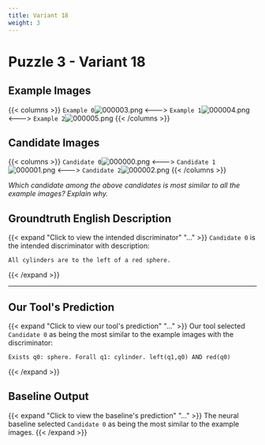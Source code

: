 ```yaml
---
title: Variant 18
weight: 3
---
```


# Puzzle 3 - Variant 18

## Example Images
{{< columns >}}
`Example 0`![000003.png](/clevr-variants/meeussen/fovariant-18/render/images/CLEVR_val_000003.png)
<--->
`Example 1`![000004.png](/clevr-variants/meeussen/fovariant-18/render/images/CLEVR_val_000004.png)
<--->
`Example 2`![000005.png](/clevr-variants/meeussen/fovariant-18/render/images/CLEVR_val_000005.png)
{{< /columns >}}

## Candidate Images
{{< columns >}}
`Candidate 0`![000000.png](/clevr-variants/meeussen/fovariant-18/render/images/CLEVR_val_000000.png)
<--->
`Candidate 1`![000001.png](/clevr-variants/meeussen/fovariant-18/render/images/CLEVR_val_000001.png)
<--->
`Candidate 2`![000002.png](/clevr-variants/meeussen/fovariant-18/render/images/CLEVR_val_000002.png)
{{< /columns >}}

*Which candidate among the above candidates is most similar to all the example images? Explain why.*

## Groundtruth English Description

{{< expand "Click to view the intended discriminator" "..." >}}
`Candidate 0` is the intended discriminator with description:
```plaintext 
All cylinders are to the left of a red sphere.
```
{{< /expand >}}

---



## Our Tool's Prediction

{{< expand "Click to view our tool's prediction" "..." >}}
Our tool selected `Candidate 0` as being the most similar to the example images with the discriminator:
```plaintext
Exists q0: sphere. Forall q1: cylinder. left(q1,q0) AND red(q0)
```
{{< /expand >}}



## Baseline Output

{{< expand "Click to view the baseline's prediction" "..." >}}
The neural baseline selected `Candidate 0` as being the most similar to the example images.
{{< /expand >}}

